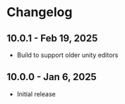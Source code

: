 # Changelog

## 10.0.1 - Feb 19, 2025
* Build to support older unity editors 

## 10.0.0 - Jan 6, 2025
* Initial release
